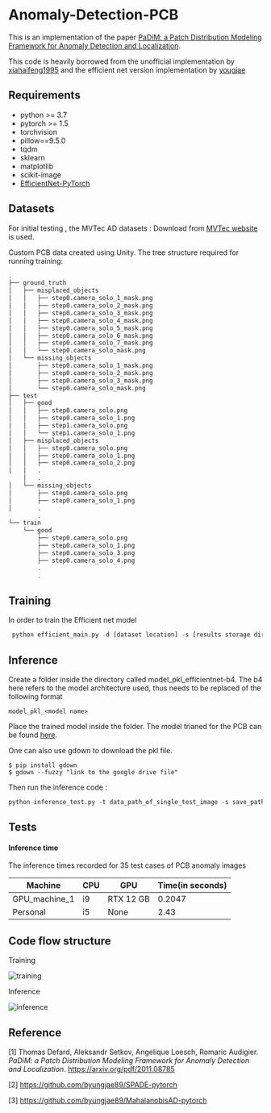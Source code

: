 # Anomaly-Detection-PCB
This is an implementation of the paper [PaDiM: a Patch Distribution Modeling Framework for Anomaly Detection and Localization](https://arxiv.org/pdf/2011.08785).   

This code is heavily borrowed from the unofficial implementation by [xiahaifeng1995](https://github.com/xiahaifeng1995/PaDiM-Anomaly-Detection-Localization-master) and the efficient net version implementation by [yougjae](https://github.com/youngjae-avikus/PaDiM-EfficientNet/tree/master)

## Requirements
* python >= 3.7
* pytorch >= 1.5
* torchvision
* pillow==9.5.0
* tqdm
* sklearn
* matplotlib
* scikit-image
* [EfficientNet-PyTorch](https://github.com/lukemelas/EfficientNet-PyTorch)

## Datasets
For initial testing , the  MVTec AD datasets : Download from [MVTec website](https://www.mvtec.com/company/research/datasets/mvtec-ad/) is used. 

Custom PCB data created using Unity. The tree structure required for running training:
```bash
.
├── ground_truth
│   ├── misplaced_objects
│   │   ├── step0.camera_solo_1_mask.png
│   │   ├── step0.camera_solo_2_mask.png
│   │   ├── step0.camera_solo_3_mask.png
│   │   ├── step0.camera_solo_4_mask.png
│   │   ├── step0.camera_solo_5_mask.png
│   │   ├── step0.camera_solo_6_mask.png
│   │   ├── step0.camera_solo_7_mask.png
│   │   └── step0.camera_solo_mask.png
│   └── missing_objects
│       ├── step0.camera_solo_1_mask.png
│       ├── step0.camera_solo_2_mask.png
│       ├── step0.camera_solo_3_mask.png
│       └── step0.camera_solo_mask.png
├── test
│   ├── good
│   │   ├── step0.camera_solo.png
│   │   ├── step0.camera_solo_1.png
│   │   ├── step1.camera_solo.png
│   │   └── step1.camera_solo_1.png
│   ├── misplaced_objects
│   │   ├── step0.camera_solo.png
│   │   ├── step0.camera_solo_1.png
│   │   ├── step0.camera_solo_2.png
│   │   .
    │   .
│   └── missing_objects
│       ├── step0.camera_solo.png
│       ├── step0.camera_solo_1.png
│       .
        .
└── train
    └── good
        ├── step0.camera_solo.png
        ├── step0.camera_solo_1.png
        ├── step0.camera_solo_3.png
        ├── step0.camera_solo_4.png
        .
        .

```

## Training 

In order to train the Efficient net model
```python
 python efficient_main.py -d [dataset location] -s [results storage directory] --training 
 ```

 ## Inference

 Create a folder inside the directory called model_pkl_efficientnet-b4. The b4 here refers to the model architecture used, thus needs to be replaced of the following format
 ```
model_pkl_<model name>
 ```

Place the trained model inside the folder. The model trianed for the PCB can be found [here](https://drive.google.com/file/d/1h28jrUBAWC0qK6xuzVMcmFyPKlIyZUKM/view?usp=sharing). 

One can also use gdown to download the pkl file.
```
$ pip install gdown
$ gdown --fuzzy "link to the google drive file"
```

Then run the inference code :
```python
python inference_test.py -t data_path_of_single_test_image -s save_path_where_the_pkl_folder_exists_and_where_results_are_stored
```

## Tests

#### Inference time
The inference times recorded for 35 test cases of PCB anomaly images

|    Machine    |      CPU      |     GPU      |     Time(in seconds)      |
| ------------- | ------------- | ------------ | -----------------------   |
| GPU_machine_1  |  i9  |  RTX 12 GB | 0.2047 |
| Personal  | i5  | None | 2.43 |

## Code flow structure

Training 

![training]()

Inference

![inference]()

## Reference
[1] Thomas Defard, Aleksandr Setkov, Angelique Loesch, Romaric Audigier. *PaDiM: a Patch Distribution Modeling Framework for Anomaly Detection and Localization*. https://arxiv.org/pdf/2011.08785

[2] https://github.com/byungjae89/SPADE-pytorch

[3] https://github.com/byungjae89/MahalanobisAD-pytorch
